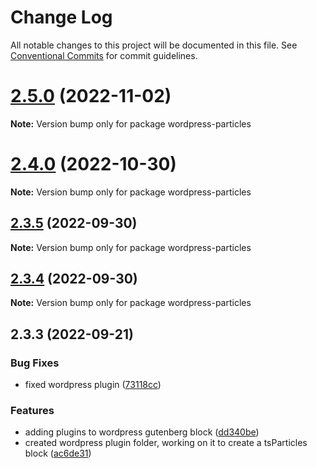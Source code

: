 # Change Log

All notable changes to this project will be documented in this file.
See [Conventional Commits](https://conventionalcommits.org) for commit guidelines.

# [2.5.0](https://github.com/matteobruni/tsparticles/compare/wordpress-particles@2.4.0...wordpress-particles@2.5.0) (2022-11-02)

**Note:** Version bump only for package wordpress-particles

# [2.4.0](https://github.com/matteobruni/tsparticles/compare/wordpress-particles@2.3.5...wordpress-particles@2.4.0) (2022-10-30)

**Note:** Version bump only for package wordpress-particles

## [2.3.5](https://github.com/matteobruni/tsparticles/compare/wordpress-particles@2.3.4...wordpress-particles@2.3.5) (2022-09-30)

**Note:** Version bump only for package wordpress-particles

## [2.3.4](https://github.com/matteobruni/tsparticles/compare/wordpress-particles@2.3.3...wordpress-particles@2.3.4) (2022-09-30)

**Note:** Version bump only for package wordpress-particles

## 2.3.3 (2022-09-21)

### Bug Fixes

-   fixed wordpress plugin ([73118cc](https://github.com/matteobruni/tsparticles/commit/73118cc6563453300c99818eb6efd768b9e553d0))

### Features

-   adding plugins to wordpress gutenberg block ([dd340be](https://github.com/matteobruni/tsparticles/commit/dd340be2a9f83dac1ce11c70ba97e8d1d75c6e27))
-   created wordpress plugin folder, working on it to create a tsParticles block ([ac6de31](https://github.com/matteobruni/tsparticles/commit/ac6de3168c4761af258bc5ec45cafca45eb9b3f2))

